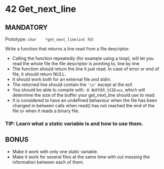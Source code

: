 # 42 Get_next_line

## MANDATORY

Prototype: `char	*get_next_line(int fd)`

Write a function that returns a line read from a file descriptor.

*	Calling the function repeatedly (for example using a loop), will let you read the whole file the file descriptor is pointing to, line by line.
*	The function should return the line it just read. In case of error or end of file, it should return NULL.
*	It should work both for an external file and stdin.
*	The returned line should contain the `'\n'` except at the eof.
*	You should be able to compile with `-D BUFFER_SIZE=xx`, which will determine the size of the buffer your get_next_line should use to read.
* It is considered to have an undefined behaviour when the file has been changed in between calls when read() has not reached the end of the file or when it reads a binary file.

### TIP: Learn what a static variable is and how to use them.

## BONUS

*	Make it work with only one static variable.
*	Make it work for several files at the same time with out messing the information between each of them.
